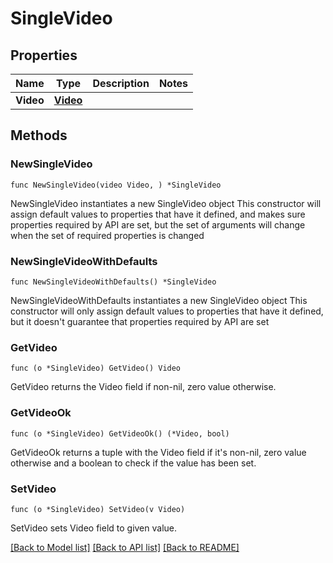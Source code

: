 # SingleVideo

## Properties

Name | Type | Description | Notes
------------ | ------------- | ------------- | -------------
**Video** | [**Video**](Video.md) |  | 

## Methods

### NewSingleVideo

`func NewSingleVideo(video Video, ) *SingleVideo`

NewSingleVideo instantiates a new SingleVideo object
This constructor will assign default values to properties that have it defined,
and makes sure properties required by API are set, but the set of arguments
will change when the set of required properties is changed

### NewSingleVideoWithDefaults

`func NewSingleVideoWithDefaults() *SingleVideo`

NewSingleVideoWithDefaults instantiates a new SingleVideo object
This constructor will only assign default values to properties that have it defined,
but it doesn't guarantee that properties required by API are set

### GetVideo

`func (o *SingleVideo) GetVideo() Video`

GetVideo returns the Video field if non-nil, zero value otherwise.

### GetVideoOk

`func (o *SingleVideo) GetVideoOk() (*Video, bool)`

GetVideoOk returns a tuple with the Video field if it's non-nil, zero value otherwise
and a boolean to check if the value has been set.

### SetVideo

`func (o *SingleVideo) SetVideo(v Video)`

SetVideo sets Video field to given value.



[[Back to Model list]](../README.md#documentation-for-models) [[Back to API list]](../README.md#documentation-for-api-endpoints) [[Back to README]](../README.md)


